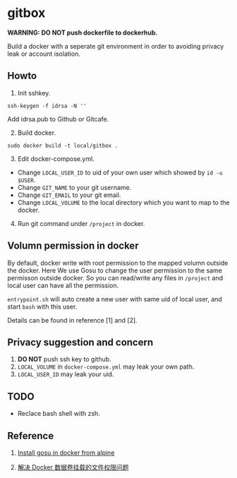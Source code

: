 # gitbox

**WARNING: DO NOT push dockerfile to dockerhub.**

Build a docker with a seperate git environment in order to avoiding privacy leak or account isolation.

## Howto

1. Init sshkey.

```
ssh-keygen -f idrsa -N ''
```

Add idrsa.pub to Github or Gitcafe.

2. Build docker.

```
sudo docker build -t local/gitbox .
```

3. Edit docker-compose.yml.

* Change `LOCAL_USER_ID` to uid of your own user which showed by `id -u $USER`.
* Change `GIT_NAME` to your git username.
* Change `GIT_EMAIL` to your git email.
* Change `LOCAL_VOLUME` to the local directory which you want to map to the docker.

4. Run git command under `/project` in docker.

## Volumn permission in docker

By default, docker write with root permission to the mapped volumn outside the docker. Here We use Gosu to change the user permission to the same permisson outside docker. So you can read/write any files in `/project` and local user can have all the permission.

`entrypoint.sh` will auto create a new user with same uid of local user, and start `bash` with this user.

Details can be found in reference [1] and [2].

## Privacy suggestion and concern

1. **DO NOT** push ssh key to github.
2. `LOCAL_VOLUME` in `docker-compose.yml` may leak your own path.
3. `LOCAL_USER_ID` may leak your uid.

## TODO

* Reclace bash shell with zsh.

## Reference

1. [Install gosu in docker from alpine](https://github.com/tianon/gosu/blob/master/INSTALL.md#from-alpine-37)

2. [解决 Docker 数据卷挂载的文件权限问题](https://padeoe.com/docker-volume-file-permission-problem/)
